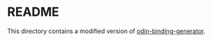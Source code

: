 # README

This directory contains a modified version of [odin-binding-generator](https://github.com/Breush/odin-binding-generator/).
